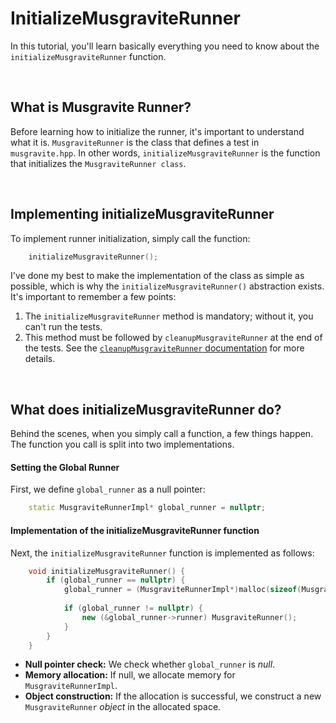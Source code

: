 # InitializeMusgraviteRunner
In this tutorial, you'll learn basically everything you need to know about the `initializeMusgraviteRunner` function.

<br>

## What is Musgravite Runner?
Before learning how to initialize the runner, it's important to understand what it is. `MusgraviteRunner` is the class that defines a test in `musgravite.hpp`. In other words, `initializeMusgraviteRunner` is the function that initializes the `MusgraviteRunner class`.

<br>

## Implementing initializeMusgraviteRunner
To implement runner initialization, simply call the function:

```C
    initializeMusgraviteRunner();
```

I've done my best to make the implementation of the class as simple as possible, which is why the `initializeMusgraviteRunner()` abstraction exists. It's important to remember a few points:
1. The `initializeMusgraviteRunner` method is mandatory; without it, you can't run the tests.
2. This method must be followed by `cleanupMusgraviteRunner` at the end of the tests. See the [`cleanupMusgraviteRunner` documentation](./cleanupMusgraviteRunner.md) for more details.

<br>

## What does initializeMusgraviteRunner do?
Behind the scenes, when you simply call a function, a few things happen. The function you call is split into two implementations.


#### Setting the Global Runner
First, we define `global_runner` as a null pointer:

```cpp
    static MusgraviteRunnerImpl* global_runner = nullptr;
```


#### Implementation of the initializeMusgraviteRunner function
Next, the `initializeMusgraviteRunner` function is implemented as follows:

```cpp
    void initializeMusgraviteRunner() {
        if (global_runner == nullptr) {
            global_runner = (MusgraviteRunnerImpl*)malloc(sizeof(MusgraviteRunnerImpl));
            
            if (global_runner != nullptr) {
                new (&global_runner->runner) MusgraviteRunner();
            }
        }
    }
```

- **Null pointer check:** We check whether `global_runner` is *null*.
- **Memory allocation:** If null, we allocate memory for `MusgraviteRunnerImpl`.
- **Object construction:** If the allocation is successful, we construct a new `MusgraviteRunner` *object* in the allocated space.